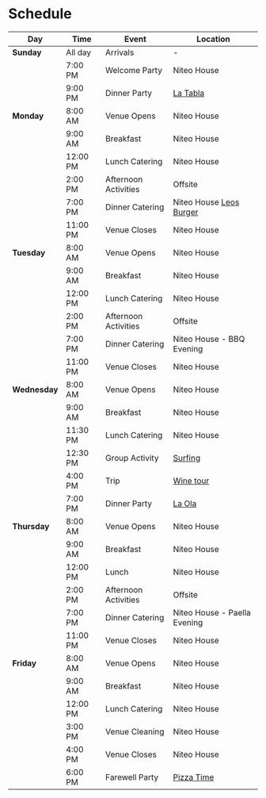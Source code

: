 # Schedule

|   Day        | Time      | Event                  | Location                                                            |
|--------------|-----------|------------------------|---------------------------------------------------------------------|
| **Sunday**   | All day   | Arrivals               | -                                                                   |
|              | 7:00 PM   | Welcome Party          | Niteo House                                                         |
|              | 9:00 PM   | Dinner Party           | [La Tabla](https://maps.app.goo.gl/eEKjWybpwmddcgSv9)               |
| **Monday**   | 8:00 AM   | Venue Opens            | Niteo House                                                         |
|              | 9:00 AM   | Breakfast              | Niteo House                                                         |
|              | 12:00 PM  | Lunch Catering         | Niteo House                                                         |
|              | 2:00 PM   | Afternoon Activities   | Offsite                                                             |
|              | 7:00 PM   | Dinner Catering        | Niteo House [Leos Burger](https://maps.app.goo.gl/maj6FU414uVBiuqq5)|
|              | 11:00 PM  | Venue Closes           | Niteo House                                                         |
| **Tuesday**  | 8:00 AM   | Venue Opens            | Niteo House                                                         |
|              | 9:00 AM   | Breakfast              | Niteo House                                                         |
|              | 12:00 PM  | Lunch Catering         | Niteo House                                                         |
|              | 2:00 PM   | Afternoon Activities   | Offsite                                                             |
|              | 7:00 PM   | Dinner Catering        | Niteo House - BBQ Evening                                           |
|              | 11:00 PM  | Venue Closes           | Niteo House                                                         |
|**Wednesday** | 8:00 AM   | Venue Opens            | Niteo House                                                         |
|              | 9:00 AM   | Breakfast              | Niteo House                                                         |
|              | 11:30 PM  | Lunch Catering         | Niteo House                                                         |
|              | 12:30 PM  | Group Activity         | [Surfing](https://maps.app.goo.gl/GUSd7PpbDuXxutyi8)                |
|              | 4:00 PM   | Trip                   | [Wine tour](https://maps.app.goo.gl/RV6hmQJJhcQk6EH5A)              |
|              | 7:00 PM   | Dinner Party           | [La Ola](https://maps.app.goo.gl/yxTBkXBpZdaKxZ9s5)                 |
| **Thursday** | 8:00 AM   | Venue Opens            | Niteo House                                                         |
|              | 9:00 AM   | Breakfast              | Niteo House                                                         |
|              | 12:00 PM  | Lunch                  | Niteo House                                                         |
|              | 2:00 PM   | Afternoon Activities   | Offsite                                                             |
|              | 7:00 PM   | Dinner Catering        | Niteo House - Paella Evening                                        |
|              | 11:00 PM  | Venue Closes           | Niteo House                                                         |
| **Friday**   | 8:00 AM   | Venue Opens            | Niteo House                                                         |
|              | 9:00 AM   | Breakfast              | Niteo House                                                         |
|              | 12:00 PM  | Lunch Catering         | Niteo House                                                         |
|              | 3:00 PM   | Venue Cleaning         | Niteo House                                                         | 
|              | 4:00 PM   | Venue Closes           | Niteo House                                                         |
|              | 6:00 PM   | Farewell Party         | [Pizza Time](https://maps.app.goo.gl/eCo6HebYCdD6aUs49)             |
